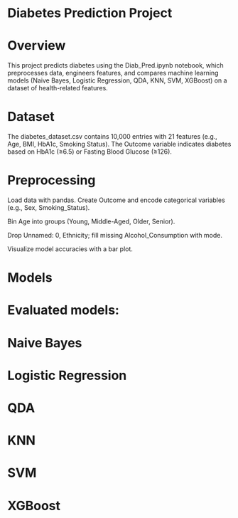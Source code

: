 Diabetes Prediction Project
=
Overview
=
This project predicts diabetes using the Diab_Pred.ipynb notebook, which preprocesses data, engineers features, and compares machine learning models (Naive Bayes, Logistic Regression, QDA, KNN, SVM, XGBoost) on a dataset of health-related features.

Dataset
=
The diabetes_dataset.csv contains 10,000 entries with 21 features (e.g., Age, BMI, HbA1c, Smoking Status). The Outcome variable indicates diabetes based on HbA1c (≥6.5) or Fasting Blood Glucose (≥126).

Preprocessing
=
Load data with pandas.
Create Outcome and encode categorical variables (e.g., Sex, Smoking_Status).

Bin Age into groups (Young, Middle-Aged, Older, Senior).

Drop Unnamed: 0, Ethnicity; fill missing Alcohol_Consumption with mode.

Visualize model accuracies with a bar plot.

Models
=
Evaluated models:
=
Naive Bayes 
=
Logistic Regression
=
QDA
=
KNN
=
SVM
=
XGBoost
=

